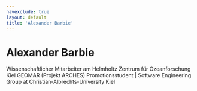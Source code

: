 ```yaml
---
navexclude: true
layout: default
title: 'Alexander Barbie'
---
```


# Alexander Barbie

Wissenschaftlicher Mitarbeiter am Helmholtz Zentrum für Ozeanforschung Kiel GEOMAR (Projekt ARCHES)
Promotionsstudent | Software Engineering Group at Christian-Albrechts-University Kiel